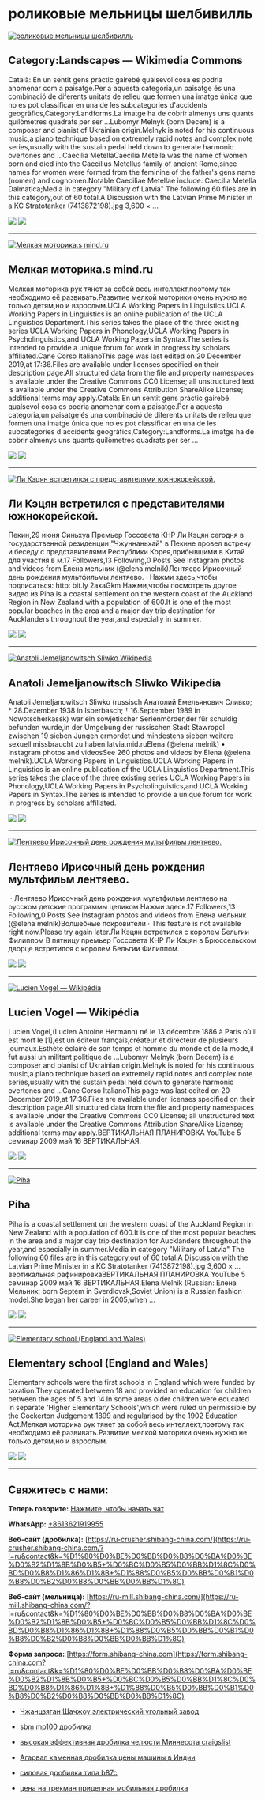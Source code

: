 # роликовые мельницы шелбивилль

<a href="https://swt.shibang-china.com/?l=ru&img&k=%D1%80%D0%BE%D0%BB%D0%B8%D0%BA%D0%BE%D0%B2%D1%8B%D0%B5+%D0%BC%D0%B5%D0%BB%D1%8C%D0%BD%D0%B8%D1%86%D1%8B+%D1%88%D0%B5%D0%BB%D0%B1%D0%B8%D0%B2%D0%B8%D0%BB%D0%BB%D1%8C" target="_blank">![роликовые мельницы шелбивилль](http://static.shibang-china.com/all-800x300/1262.jpg)</a>

## Category:Landscapes — Wikimedia Commons
Catal&#224;: En un sentit gens pr&#224;ctic gaireb&#233; qualsevol cosa es podria anomenar com a paisatge.Per a aquesta categoria,un paisatge &#233;s una combinaci&#243; de diferents unitats de relleu que formen una imatge &#250;nica que no es pot classificar en una de les subcategories d'accidents geogr&#224;fics,Category:Landforms.La imatge ha de cobrir almenys uns quants quil&#242;metres quadrats per ser …Lubomyr Melnyk (born Decem) is a composer and pianist of Ukrainian origin.Melnyk is noted for his continuous music,a piano technique based on extremely rapid notes and complex note series,usually with the sustain pedal held down to generate harmonic overtones and …Caecilia MetellaCaecilia Metella was the name of women born and died into the Caecilius Metellus family of ancient Rome,since names for women were formed from the feminine of the father's gens name (nomen) and cognomen.Notable Caeciliae Metellae include: Caecilia Metella Dalmatica;Media in category &quot;Military of Latvia&quot; The following 60 files are in this category,out of 60 total.A Discussion with the Latvian Prime Minister in a KC Stratotanker (7413872198).jpg 3,600 &#215; …


<a href="https://whatsapp.shibangsoft.com/WhatsApp.php" target="_blank" title="WhatsApp">![](http://static.shibang-china.com/icon/whatsapp.png)</a> <a href="https://swt.shibang-china.com/?l=ru&icon&k=%D1%80%D0%BE%D0%BB%D0%B8%D0%BA%D0%BE%D0%B2%D1%8B%D0%B5+%D0%BC%D0%B5%D0%BB%D1%8C%D0%BD%D0%B8%D1%86%D1%8B+%D1%88%D0%B5%D0%BB%D0%B1%D0%B8%D0%B2%D0%B8%D0%BB%D0%BB%D1%8C" target="_blank">![](http://static.shibang-china.com/icon/chat-ru.png)</a>

---

<a href="https://swt.shibang-china.com/?l=ru&img&k=%D1%80%D0%BE%D0%BB%D0%B8%D0%BA%D0%BE%D0%B2%D1%8B%D0%B5+%D0%BC%D0%B5%D0%BB%D1%8C%D0%BD%D0%B8%D1%86%D1%8B+%D1%88%D0%B5%D0%BB%D0%B1%D0%B8%D0%B2%D0%B8%D0%BB%D0%BB%D1%8C" target="_blank">![Мелкая моторика.s mind.ru](http://static.shibang-china.com/all-800x300/1498.jpg)</a>

## Мелкая моторика.s mind.ru
Мелкая моторика рук тянет за собой весь интеллект,поэтому так необходимо её развивать.Развитие мелкой моторики очень нужно не только детям,но и взрослым.UCLA Working Papers in Linguistics.UCLA Working Papers in Linguistics is an online publication of the UCLA Linguistics Department.This series takes the place of the three existing series UCLA Working Papers in Phonology,UCLA Working Papers in Psycholinguistics,and UCLA Working Papers in Syntax.The series is intended to provide a unique forum for work in progress by scholars affiliated.Cane Corso ItalianoThis page was last edited on 20 December 2019,at 17:36.Files are available under licenses specified on their description page.All structured data from the file and property namespaces is available under the Creative Commons CC0 License; all unstructured text is available under the Creative Commons Attribution ShareAlike License; additional terms may apply.Catal&#224;: En un sentit gens pr&#224;ctic gaireb&#233; qualsevol cosa es podria anomenar com a paisatge.Per a aquesta categoria,un paisatge &#233;s una combinaci&#243; de diferents unitats de relleu que formen una imatge &#250;nica que no es pot classificar en una de les subcategories d'accidents geogr&#224;fics,Category:Landforms.La imatge ha de cobrir almenys uns quants quil&#242;metres quadrats per ser …


<a href="https://whatsapp.shibangsoft.com/WhatsApp.php" target="_blank" title="WhatsApp">![](http://static.shibang-china.com/icon/whatsapp.png)</a> <a href="https://swt.shibang-china.com/?l=ru&icon&k=%D1%80%D0%BE%D0%BB%D0%B8%D0%BA%D0%BE%D0%B2%D1%8B%D0%B5+%D0%BC%D0%B5%D0%BB%D1%8C%D0%BD%D0%B8%D1%86%D1%8B+%D1%88%D0%B5%D0%BB%D0%B1%D0%B8%D0%B2%D0%B8%D0%BB%D0%BB%D1%8C" target="_blank">![](http://static.shibang-china.com/icon/chat-ru.png)</a>

---

<a href="https://swt.shibang-china.com/?l=ru&img&k=%D1%80%D0%BE%D0%BB%D0%B8%D0%BA%D0%BE%D0%B2%D1%8B%D0%B5+%D0%BC%D0%B5%D0%BB%D1%8C%D0%BD%D0%B8%D1%86%D1%8B+%D1%88%D0%B5%D0%BB%D0%B1%D0%B8%D0%B2%D0%B8%D0%BB%D0%BB%D1%8C" target="_blank">![Ли Кэцян встретился с представителями южнокорейской.](http://static.shibang-china.com/all-800x300/391.jpg)</a>

## Ли Кэцян встретился с представителями южнокорейской.
Пекин,29 июня Синьхуа  Премьер Госсовета КНР Ли Кэцян сегодня в государственной резиденции &quot;Чжуннаньхай&quot; в Пекине провел встречу и беседу с представителями Республики Корея,прибывшими в Китай для участия в м.17 Followers,13 Following,0 Posts See Instagram photos and videos from Елена мельник (@elena melnik)Лентяево Ирисочный день рождения мультфильмы лентяево.&nbsp;&#0183;&#32;Нажми здесь,чтобы подписаться: http: bit.ly 2axaGkm Нажми,чтобы посмотреть другое видео из.Piha is a coastal settlement on the western coast of the Auckland Region in New Zealand with a population of 600.It is one of the most popular beaches in the area and a major day trip destination for Aucklanders throughout the year,and especially in summer.


<a href="https://whatsapp.shibangsoft.com/WhatsApp.php" target="_blank" title="WhatsApp">![](http://static.shibang-china.com/icon/whatsapp.png)</a> <a href="https://swt.shibang-china.com/?l=ru&icon&k=%D1%80%D0%BE%D0%BB%D0%B8%D0%BA%D0%BE%D0%B2%D1%8B%D0%B5+%D0%BC%D0%B5%D0%BB%D1%8C%D0%BD%D0%B8%D1%86%D1%8B+%D1%88%D0%B5%D0%BB%D0%B1%D0%B8%D0%B2%D0%B8%D0%BB%D0%BB%D1%8C" target="_blank">![](http://static.shibang-china.com/icon/chat-ru.png)</a>

---

<a href="https://swt.shibang-china.com/?l=ru&img&k=%D1%80%D0%BE%D0%BB%D0%B8%D0%BA%D0%BE%D0%B2%D1%8B%D0%B5+%D0%BC%D0%B5%D0%BB%D1%8C%D0%BD%D0%B8%D1%86%D1%8B+%D1%88%D0%B5%D0%BB%D0%B1%D0%B8%D0%B2%D0%B8%D0%BB%D0%BB%D1%8C" target="_blank">![Anatoli Jemeljanowitsch Sliwko Wikipedia](http://static.shibang-china.com/all-800x300/575.jpg)</a>

## Anatoli Jemeljanowitsch Sliwko Wikipedia
Anatoli Jemeljanowitsch Sliwko (russisch Анатолий Емельянович Сливко; * 28.Dezember 1938 in Isberbasch; † 16.September 1989 in Nowotscherkassk) war ein sowjetischer Serienm&#246;rder,der f&#252;r schuldig befunden wurde,in der Umgebung der russischen Stadt Stawropol zwischen 19 sieben Jungen ermordet und mindestens sieben weitere sexuell missbraucht zu haben.latvia.mid.ruElena (@elena melnik) • Instagram photos and videosSee 260 photos and videos by Elena (@elena melnik).UCLA Working Papers in Linguistics.UCLA Working Papers in Linguistics is an online publication of the UCLA Linguistics Department.This series takes the place of the three existing series UCLA Working Papers in Phonology,UCLA Working Papers in Psycholinguistics,and UCLA Working Papers in Syntax.The series is intended to provide a unique forum for work in progress by scholars affiliated.


<a href="https://whatsapp.shibangsoft.com/WhatsApp.php" target="_blank" title="WhatsApp">![](http://static.shibang-china.com/icon/whatsapp.png)</a> <a href="https://swt.shibang-china.com/?l=ru&icon&k=%D1%80%D0%BE%D0%BB%D0%B8%D0%BA%D0%BE%D0%B2%D1%8B%D0%B5+%D0%BC%D0%B5%D0%BB%D1%8C%D0%BD%D0%B8%D1%86%D1%8B+%D1%88%D0%B5%D0%BB%D0%B1%D0%B8%D0%B2%D0%B8%D0%BB%D0%BB%D1%8C" target="_blank">![](http://static.shibang-china.com/icon/chat-ru.png)</a>

---

<a href="https://swt.shibang-china.com/?l=ru&img&k=%D1%80%D0%BE%D0%BB%D0%B8%D0%BA%D0%BE%D0%B2%D1%8B%D0%B5+%D0%BC%D0%B5%D0%BB%D1%8C%D0%BD%D0%B8%D1%86%D1%8B+%D1%88%D0%B5%D0%BB%D0%B1%D0%B8%D0%B2%D0%B8%D0%BB%D0%BB%D1%8C" target="_blank">![Лентяево Ирисочный день рождения мультфильм лентяево.](http://static.shibang-china.com/all-800x300/450.jpg)</a>

## Лентяево Ирисочный день рождения мультфильм лентяево.
&nbsp;&#0183;&#32;Лентяево Ирисочный день рождения мультфильм лентяево на русском детские программы целиком Нажми здесь.17 Followers,13 Following,0 Posts See Instagram photos and videos from Елена мельник (@elena melnik)Волшебные покровители&nbsp;&#0183;&#32;This feature is not available right now.Please try again later.Ли Кэцян встретился с королем Бельгии Филиппом В пятницу премьер Госсовета КНР Ли Кэцян в Брюссельском дворце встретился с королем Бельгии Филиппом.


<a href="https://whatsapp.shibangsoft.com/WhatsApp.php" target="_blank" title="WhatsApp">![](http://static.shibang-china.com/icon/whatsapp.png)</a> <a href="https://swt.shibang-china.com/?l=ru&icon&k=%D1%80%D0%BE%D0%BB%D0%B8%D0%BA%D0%BE%D0%B2%D1%8B%D0%B5+%D0%BC%D0%B5%D0%BB%D1%8C%D0%BD%D0%B8%D1%86%D1%8B+%D1%88%D0%B5%D0%BB%D0%B1%D0%B8%D0%B2%D0%B8%D0%BB%D0%BB%D1%8C" target="_blank">![](http://static.shibang-china.com/icon/chat-ru.png)</a>

---

<a href="https://swt.shibang-china.com/?l=ru&img&k=%D1%80%D0%BE%D0%BB%D0%B8%D0%BA%D0%BE%D0%B2%D1%8B%D0%B5+%D0%BC%D0%B5%D0%BB%D1%8C%D0%BD%D0%B8%D1%86%D1%8B+%D1%88%D0%B5%D0%BB%D0%B1%D0%B8%D0%B2%D0%B8%D0%BB%D0%BB%D1%8C" target="_blank">![Lucien Vogel — Wikip&#233;dia](http://static.shibang-china.com/all-800x300/1238.jpg)</a>

## Lucien Vogel — Wikip&#233;dia
Lucien Vogel,(Lucien Antoine Hermann) n&#233; le 13 d&#233;cembre 1886 &#224; Paris o&#249; il est mort le [1],est un &#233;diteur fran&#231;ais,cr&#233;ateur et directeur de plusieurs journaux.Esth&#232;te &#233;clair&#233; de son temps et homme du monde et de la mode,il fut aussi un militant politique de …Lubomyr Melnyk (born Decem) is a composer and pianist of Ukrainian origin.Melnyk is noted for his continuous music,a piano technique based on extremely rapid notes and complex note series,usually with the sustain pedal held down to generate harmonic overtones and …Cane Corso ItalianoThis page was last edited on 20 December 2019,at 17:36.Files are available under licenses specified on their description page.All structured data from the file and property namespaces is available under the Creative Commons CC0 License; all unstructured text is available under the Creative Commons Attribution ShareAlike License; additional terms may apply.ВЕРТИКАЛЬНАЯ ПЛАНИРОВКА YouTube 5 семинар 2009 май 16 ВЕРТИКАЛЬНАЯ.


<a href="https://whatsapp.shibangsoft.com/WhatsApp.php" target="_blank" title="WhatsApp">![](http://static.shibang-china.com/icon/whatsapp.png)</a> <a href="https://swt.shibang-china.com/?l=ru&icon&k=%D1%80%D0%BE%D0%BB%D0%B8%D0%BA%D0%BE%D0%B2%D1%8B%D0%B5+%D0%BC%D0%B5%D0%BB%D1%8C%D0%BD%D0%B8%D1%86%D1%8B+%D1%88%D0%B5%D0%BB%D0%B1%D0%B8%D0%B2%D0%B8%D0%BB%D0%BB%D1%8C" target="_blank">![](http://static.shibang-china.com/icon/chat-ru.png)</a>

---

<a href="https://swt.shibang-china.com/?l=ru&img&k=%D1%80%D0%BE%D0%BB%D0%B8%D0%BA%D0%BE%D0%B2%D1%8B%D0%B5+%D0%BC%D0%B5%D0%BB%D1%8C%D0%BD%D0%B8%D1%86%D1%8B+%D1%88%D0%B5%D0%BB%D0%B1%D0%B8%D0%B2%D0%B8%D0%BB%D0%BB%D1%8C" target="_blank">![Piha](http://static.shibang-china.com/all-800x300/13.jpg)</a>

## Piha
Piha is a coastal settlement on the western coast of the Auckland Region in New Zealand with a population of 600.It is one of the most popular beaches in the area and a major day trip destination for Aucklanders throughout the year,and especially in summer.Media in category &quot;Military of Latvia&quot; The following 60 files are in this category,out of 60 total.A Discussion with the Latvian Prime Minister in a KC Stratotanker (7413872198).jpg 3,600 &#215; …вертикальная рафинировкаВЕРТИКАЛЬНАЯ ПЛАНИРОВКА YouTube 5 семинар 2009 май 16 ВЕРТИКАЛЬНАЯ.Elena Melnik (Russian: Елена Мельник; born Septem in Sverdlovsk,Soviet Union) is a Russian fashion model.She began her career in 2005,when …


<a href="https://whatsapp.shibangsoft.com/WhatsApp.php" target="_blank" title="WhatsApp">![](http://static.shibang-china.com/icon/whatsapp.png)</a> <a href="https://swt.shibang-china.com/?l=ru&icon&k=%D1%80%D0%BE%D0%BB%D0%B8%D0%BA%D0%BE%D0%B2%D1%8B%D0%B5+%D0%BC%D0%B5%D0%BB%D1%8C%D0%BD%D0%B8%D1%86%D1%8B+%D1%88%D0%B5%D0%BB%D0%B1%D0%B8%D0%B2%D0%B8%D0%BB%D0%BB%D1%8C" target="_blank">![](http://static.shibang-china.com/icon/chat-ru.png)</a>

---

<a href="https://swt.shibang-china.com/?l=ru&img&k=%D1%80%D0%BE%D0%BB%D0%B8%D0%BA%D0%BE%D0%B2%D1%8B%D0%B5+%D0%BC%D0%B5%D0%BB%D1%8C%D0%BD%D0%B8%D1%86%D1%8B+%D1%88%D0%B5%D0%BB%D0%B1%D0%B8%D0%B2%D0%B8%D0%BB%D0%BB%D1%8C" target="_blank">![Elementary school (England and Wales)](http://static.shibang-china.com/all-800x300/1093.jpg)</a>

## Elementary school (England and Wales)
Elementary schools were the first schools in England which were funded by taxation.They operated between 18 and provided an education for children between the ages of 5 and 14.In some areas older children were educated in separate 'Higher Elementary Schools',which were ruled un permissible by the Cockerton Judgement 1899 and regularised by the 1902 Education Act.Мелкая моторика рук тянет за собой весь интеллект,поэтому так необходимо её развивать.Развитие мелкой моторики очень нужно не только детям,но и взрослым.

<a href="https://whatsapp.shibangsoft.com/WhatsApp.php" target="_blank" title="WhatsApp">![](http://static.shibang-china.com/icon/whatsapp.png)</a> <a href="https://swt.shibang-china.com/?l=ru&icon&k=%D1%80%D0%BE%D0%BB%D0%B8%D0%BA%D0%BE%D0%B2%D1%8B%D0%B5+%D0%BC%D0%B5%D0%BB%D1%8C%D0%BD%D0%B8%D1%86%D1%8B+%D1%88%D0%B5%D0%BB%D0%B1%D0%B8%D0%B2%D0%B8%D0%BB%D0%BB%D1%8C" target="_blank">![](http://static.shibang-china.com/icon/chat-ru.png)</a>

---
## Свяжитесь с нами:

**Теперь говорите:** [Нажмите, чтобы начать чат](https://swt.shibang-china.com?l=ru&contact&k=%D1%80%D0%BE%D0%BB%D0%B8%D0%BA%D0%BE%D0%B2%D1%8B%D0%B5+%D0%BC%D0%B5%D0%BB%D1%8C%D0%BD%D0%B8%D1%86%D1%8B+%D1%88%D0%B5%D0%BB%D0%B1%D0%B8%D0%B2%D0%B8%D0%BB%D0%BB%D1%8C)

**WhatsApp:**  [+8613621919955](https://whatsapp.shibangsoft.com/WhatsApp.php)

**Веб-сайт (дробилка):** [https://ru-crusher.shibang-china.com/](https://ru-crusher.shibang-china.com/?l=ru&contact&k=%D1%80%D0%BE%D0%BB%D0%B8%D0%BA%D0%BE%D0%B2%D1%8B%D0%B5+%D0%BC%D0%B5%D0%BB%D1%8C%D0%BD%D0%B8%D1%86%D1%8B+%D1%88%D0%B5%D0%BB%D0%B1%D0%B8%D0%B2%D0%B8%D0%BB%D0%BB%D1%8C)

**Веб-сайт (мельница):** [https://ru-mill.shibang-china.com/](https://ru-mill.shibang-china.com/?l=ru&contact&k=%D1%80%D0%BE%D0%BB%D0%B8%D0%BA%D0%BE%D0%B2%D1%8B%D0%B5+%D0%BC%D0%B5%D0%BB%D1%8C%D0%BD%D0%B8%D1%86%D1%8B+%D1%88%D0%B5%D0%BB%D0%B1%D0%B8%D0%B2%D0%B8%D0%BB%D0%BB%D1%8C)

**Форма запроса:** [https://form.shibang-china.com](https://form.shibang-china.com?l=ru&contact&k=%D1%80%D0%BE%D0%BB%D0%B8%D0%BA%D0%BE%D0%B2%D1%8B%D0%B5+%D0%BC%D0%B5%D0%BB%D1%8C%D0%BD%D0%B8%D1%86%D1%8B+%D1%88%D0%B5%D0%BB%D0%B1%D0%B8%D0%B2%D0%B8%D0%BB%D0%BB%D1%8C)

* [Чжанцзяган Шачжоу электрический угольный завод](../122/%D0%A7%D0%B6%D0%B0%D0%BD%D1%86%D0%B7%D1%8F%D0%B3%D0%B0%D0%BD%20%D0%A8%D0%B0%D1%87%D0%B6%D0%BE%D1%83%20%D1%8D%D0%BB%D0%B5%D0%BA%D1%82%D1%80%D0%B8%D1%87%D0%B5%D1%81%D0%BA%D0%B8%D0%B9%20%D1%83%D0%B3%D0%BE%D0%BB%D1%8C%D0%BD%D1%8B%D0%B9%20%D0%B7%D0%B0%D0%B2%D0%BE%D0%B4.md)

* [sbm mp100 дробилка](../124/sbm%20mp100%20%D0%B4%D1%80%D0%BE%D0%B1%D0%B8%D0%BB%D0%BA%D0%B0.md)

* [высокая эффективная дробилка челюсти Миннесота craigslist](../124/%D0%B2%D1%8B%D1%81%D0%BE%D0%BA%D0%B0%D1%8F%20%D1%8D%D1%84%D1%84%D0%B5%D0%BA%D1%82%D0%B8%D0%B2%D0%BD%D0%B0%D1%8F%20%D0%B4%D1%80%D0%BE%D0%B1%D0%B8%D0%BB%D0%BA%D0%B0%20%D1%87%D0%B5%D0%BB%D1%8E%D1%81%D1%82%D0%B8%20%D0%9C%D0%B8%D0%BD%D0%BD%D0%B5%D1%81%D0%BE%D1%82%D0%B0%20craigslist.md)

* [Агарвал каменная дробилка цены машины в Индии](../125/%D0%90%D0%B3%D0%B0%D1%80%D0%B2%D0%B0%D0%BB%20%D0%BA%D0%B0%D0%BC%D0%B5%D0%BD%D0%BD%D0%B0%D1%8F%20%D0%B4%D1%80%D0%BE%D0%B1%D0%B8%D0%BB%D0%BA%D0%B0%20%D1%86%D0%B5%D0%BD%D1%8B%20%D0%BC%D0%B0%D1%88%D0%B8%D0%BD%D1%8B%20%D0%B2%20%D0%98%D0%BD%D0%B4%D0%B8%D0%B8.md)

* [силовая дробилка типа b87c](../124/%D1%81%D0%B8%D0%BB%D0%BE%D0%B2%D0%B0%D1%8F%20%D0%B4%D1%80%D0%BE%D0%B1%D0%B8%D0%BB%D0%BA%D0%B0%20%D1%82%D0%B8%D0%BF%D0%B0%20b87c.md)

* [цена на трекман прицепная мобильная дробилка](../121/%D1%86%D0%B5%D0%BD%D0%B0%20%D0%BD%D0%B0%20%D1%82%D1%80%D0%B5%D0%BA%D0%BC%D0%B0%D0%BD%20%D0%BF%D1%80%D0%B8%D1%86%D0%B5%D0%BF%D0%BD%D0%B0%D1%8F%20%D0%BC%D0%BE%D0%B1%D0%B8%D0%BB%D1%8C%D0%BD%D0%B0%D1%8F%20%D0%B4%D1%80%D0%BE%D0%B1%D0%B8%D0%BB%D0%BA%D0%B0.md)